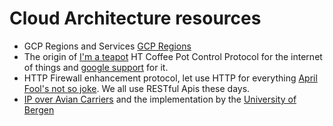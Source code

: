 # Cloud Architecture resources

- GCP Regions and Services [GCP Regions](https://cloud.google.com/about/locations/?region=americas#region)
- The origin of [I'm a teapot](https://tools.ietf.org/rfc/rfc2324.txt) HT Coffee Pot Control Protocol for the internet of things and [google support](https://searchengineland.com/new-google-easter-egg-seo-geeks-server-status-418-im-teapot-201739) for it. 
- HTTP Firewall enhancement protocol, let use HTTP for everything [April Fool's not so joke](https://tools.ietf.org/html/rfc3093). We all use RESTful Apis these days.
- [IP over Avian Carriers](https://tools.ietf.org/html/rfc2549) and the implementation by the [University of Bergen](https://tools.ietf.org/html/rfc2549)
